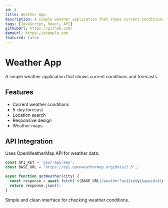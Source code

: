 ```yaml
---
id: 4
title: Weather App
description: A simple weather application that shows current conditions and forecasts.
tags: [JavaScript, React, API]
githubUrl: https://github.com/
demoUrl: https://example.com
featured: false
---
```


# Weather App

A simple weather application that shows current conditions and forecasts.

## Features

- Current weather conditions
- 5-day forecast
- Location search
- Responsive design
- Weather maps

## API Integration

Uses OpenWeatherMap API for weather data:

```javascript
const API_KEY = 'your-api-key';
const BASE_URL = 'https://api.openweathermap.org/data/2.5';

async function getWeather(city) {
  const response = await fetch(`${BASE_URL}/weather?q=${city}&appid=${API_KEY}`);
  return response.json();
}
```

Simple and clean interface for checking weather conditions.
